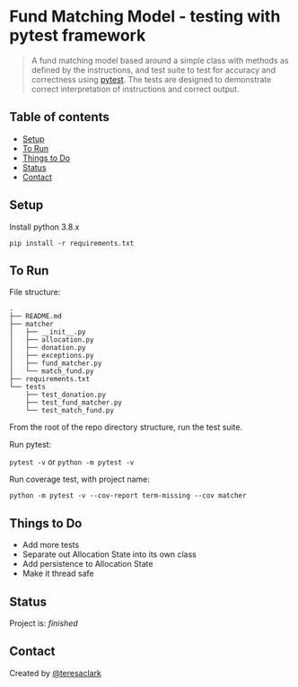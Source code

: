 # Fund Matching Model - testing with pytest framework
> A fund matching model based around a simple class with methods as defined by the instructions, and test suite to test for accuracy and correctness using [pytest](https://docs.pytest.org/en/stable/).  The tests are designed to demonstrate correct interpretation of instructions and correct output.

## Table of contents
* [Setup](#setup)
* [To Run](#to-run)
* [Things to Do](#things-to-do)
* [Status](#status)
* [Contact](#contact)

## Setup
Install python 3.8.x

```pip install -r requirements.txt```

## To Run

File structure:
```
.
├── README.md
├── matcher
│   ├── __init__.py
│   ├── allocation.py
│   ├── donation.py
│   ├── exceptions.py
│   ├── fund_matcher.py
│   └── match_fund.py
├── requirements.txt
└── tests
    ├── test_donation.py
    ├── test_fund_matcher.py
    └── test_match_fund.py
```

From the root of the repo directory structure, run the test suite.

Run pytest:

```pytest -v``` or ```python -m pytest -v```

Run coverage test, with project name:

```python -m pytest -v --cov-report term-missing --cov matcher```

## Things to Do
* Add more tests
* Separate out Allocation State into its own class
* Add persistence to Allocation State
* Make it thread safe

## Status
Project is: _finished_

## Contact
Created by [@teresaclark](https://github.com/tclark000/)